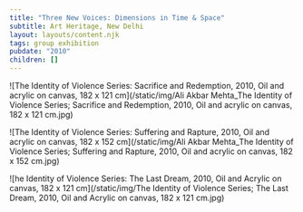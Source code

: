 ```yaml
---
title: "Three New Voices: Dimensions in Time & Space"
subtitle: Art Heritage, New Delhi
layout: layouts/content.njk
tags: group exhibition
pubdate: "2010"
children: []
---
```



![The Identity of Violence Series: Sacrifice and Redemption, 2010, Oil and acrylic on canvas, 182 x 121 cm](/static/img/Ali Akbar Mehta_The Identity of Violence Series; Sacrifice and Redemption, 2010, Oil and acrylic on canvas, 182 x 121 cm.jpg)

![The Identity of Violence Series: Suffering and Rapture, 2010, Oil and acrylic on canvas, 182 x 152 cm](/static/img/Ali Akbar Mehta_The Identity of Violence Series; Suffering and Rapture, 2010, Oil and acrylic on canvas, 182 x 152 cm.jpg)

![he Identity of Violence Series: The Last Dream, 2010, Oil and Acrylic on canvas, 182 x 121 cm](/static/img/The Identity of Violence Series; The Last Dream, 2010, Oil and Acrylic on canvas, 182 x 121 cm.jpg)
